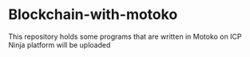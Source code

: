# Blockchain-with-motoko
This repository holds some programs that are written in Motoko on ICP Ninja platform will be uploaded
